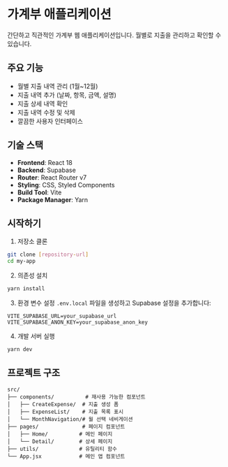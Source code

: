 # 가계부 애플리케이션

간단하고 직관적인 가계부 웹 애플리케이션입니다. 월별로 지출을 관리하고 확인할 수 있습니다.

## 주요 기능

- 월별 지출 내역 관리 (1월~12월)
- 지출 내역 추가 (날짜, 항목, 금액, 설명)
- 지출 상세 내역 확인
- 지출 내역 수정 및 삭제
- 깔끔한 사용자 인터페이스

## 기술 스택

- **Frontend**: React 18
- **Backend**: Supabase
- **Router**: React Router v7
- **Styling**: CSS, Styled Components
- **Build Tool**: Vite
- **Package Manager**: Yarn

## 시작하기

1. 저장소 클론
```bash
git clone [repository-url]
cd my-app
```

2. 의존성 설치
```bash
yarn install
```

3. 환경 변수 설정
`.env.local` 파일을 생성하고 Supabase 설정을 추가합니다:
```
VITE_SUPABASE_URL=your_supabase_url
VITE_SUPABASE_ANON_KEY=your_supabase_anon_key
```

4. 개발 서버 실행
```bash
yarn dev
```

## 프로젝트 구조

```
src/
├── components/          # 재사용 가능한 컴포넌트
│   ├── CreateExpense/  # 지출 생성 폼
│   ├── ExpenseList/    # 지출 목록 표시
│   └── MonthNavigation/# 월 선택 네비게이션
├── pages/              # 페이지 컴포넌트
│   ├── Home/          # 메인 페이지
│   └── Detail/        # 상세 페이지
├── utils/             # 유틸리티 함수
└── App.jsx            # 메인 앱 컴포넌트
```


